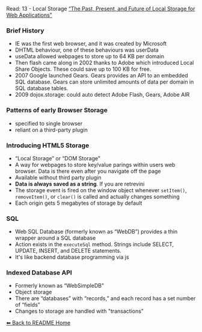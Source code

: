 Read: 13 - Local Storage
[“The Past, Present, and Future of Local Storage for Web Applications”](http://diveinto.html5doctor.com/storage.html)

### Brief History 
* IE was the first web browser, and it was created by Microsoft
* DHTML behaviour, one of these behaviours was userData
* useData allowed webpages to store up to 64 KB per domain
* Then flash came along in 2002 thanks to Adobe which introduced Local Share Objects. These could save up to 100 KB for free. 
* 2007 Google launched Gears. Gears provides an API to an embedded SQL database. Gears can store unlimited amounts of data per domain in SQL database tables.
* 2009 dojox.storage: could auto detect Adobe Flash, Gears, Adobe AIR

### Patterns of early Browser Storage
* specified to single browser
* reliant on a third-party plugin

### Introducing HTML5 Storage
* “Local Storage” or “DOM Storage"
* A way for webpages to store key/value parings within users web browser. Data is there even after you navigate off the page
* Available without third party plugin
* **Data is always saved as a string**. If you are retrevini
* The storage event is fired on the window object whenever `setItem()`, `removeItem()`, or `clear()` is called and actually changes something
* Each origin gets 5 megabytes of storage by default

### SQL
* Web SQL Database (formerly known as “WebDB”) provides a thin wrapper around a SQL database
* Action exists in the `executeSql` method. Strings include SELECT, UPDATE, INSERT, and DELETE statements.
* It's like backend database programming via js

### Indexed Database API
* Formerly known as “WebSimpleDB"
* Object storage
* There are “databases” with “records,” and each record has a set number of “fields”
* Changes to storage are handled with "transactions"

[⬅ Back to README Home](README.md)
